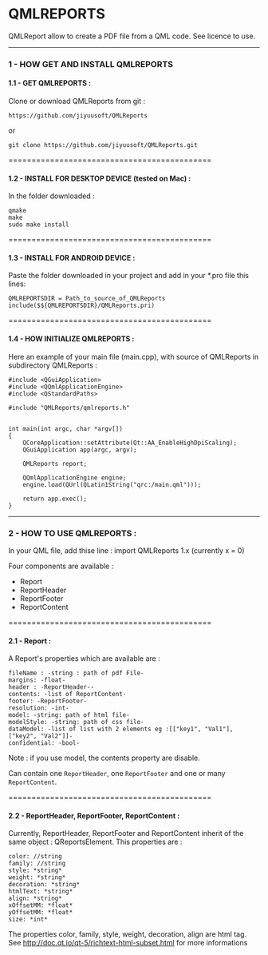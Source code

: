 # QMLREPORTS

QMLReport allow to create a PDF file from a QML code.
See licence to use.

---------------------------------------------
### 1 - HOW GET AND INSTALL QMLREPORTS

#### 1.1 - GET QMLREPORTS :

Clone or download QMLReports from git :

    https://github.com/jiyuusoft/QMLReports

or

    git clone https://github.com/jiyuusoft/QMLReports.git

============================================
#### 1.2 - INSTALL FOR DESKTOP DEVICE (tested on Mac) :

In the folder downloaded :
    
    qmake
    make
    sudo make install
 
============================================
#### 1.3 - INSTALL FOR ANDROID DEVICE :
Paste the folder downloaded in your project and add in your *.pro file this lines:

    QMLREPORTSDIR = Path_to_source_of_QMLReports
    include($${QMLREPORTSDIR}/QMLReports.pri)


============================================
#### 1.4 - HOW INITIALIZE QMLREPORTS :

Here an example of your main file (main.cpp), with source of QMLReports in subdirectory QMLReports :


    #include <QGuiApplication>
    #include <QQmlApplicationEngine>
    #include <QStandardPaths>

    #include "QMLReports/qmlreports.h"


    int main(int argc, char *argv[])
    {
        QCoreApplication::setAttribute(Qt::AA_EnableHighDpiScaling);
        QGuiApplication app(argc, argv);

        QMLReports report;

        QQmlApplicationEngine engine;
        engine.load(QUrl(QLatin1String("qrc:/main.qml")));

        return app.exec();
    }


---------------------------------------------
### 2 - HOW TO USE QMLREPORTS :

In your QML file, add thise line :
import QMLReports 1.x   (currently x = 0)


Four components are available :
   - Report
   - ReportHeader
   - ReportFooter
   - ReportContent

============================================
#### 2.1 - Report  :

A Report's properties which are available are :

    fileName : -string : path of pdf File-
    margins: -float-
    header : -ReportHeader--
    contents: -list of ReportContent-
    footer: -ReportFooter-
    resolution: -int-
    model: -string: path of html file-
    modelStyle: -string: path of css file-
    dataModel: -list of list with 2 elements eg :[["key1", "Val1"], ["key2", "Val2"]]-
    confidential: -bool-

Note : if you use model, the contents property are disable.


Can contain one `ReportHeader`, one `ReportFooter` and one or many `ReportContent`.

============================================
#### 2.2 - ReportHeader, ReportFooter, ReportContent  :

Currently, ReportHeader, ReportFooter and ReportContent inherit of the same object : QReportsElement. This properties are : 

```
color: //string
family: //string
style: *string*
weight: *string*
decoration: *string*
htmlText: *string*
align: *string*
xOffsetMM: *float*
yOffsetMM: *float*
size: *int*
```

The properties color, family, style, weight, decoration, align are html tag. See http://doc.qt.io/qt-5/richtext-html-subset.html for more informations

